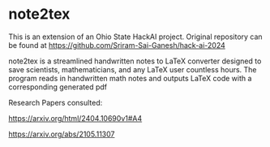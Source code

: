# note2tex 
This is an extension of an Ohio State HackAI project. Original repository can be found at https://github.com/Sriram-Sai-Ganesh/hack-ai-2024

note2tex is a streamlined handwritten notes to LaTeX converter designed to save scientists, mathematicians, and any LaTeX user countless hours.
The program reads in handwritten math notes and outputs LaTeX code with a corresponding generated pdf

Research Papers consulted:

https://arxiv.org/html/2404.10690v1#A4

https://arxiv.org/abs/2105.11307

